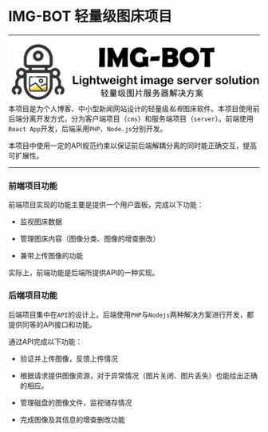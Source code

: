 # IMG-BOT 轻量级图床项目

-----
![](./docs/logo.png)
本项目是为个人博客、中小型新闻网站设计的轻量级*私有*图床软件。本项目使用前后端分离开发方式，分为客户端项目（`cms`）和服务端项目（`server`）。前端使用`React App`开发，后端采用`PHP`、`Node.js`分别开发。

本项目中使用一定的API规范约束以保证前后端解耦分离的同时能正确交互，提高可扩展性。

-----

### 前端项目功能

前端项目实现的功能主要是提供一个用户面板，完成以下功能：

+ 监视图床数据

+ 管理图床内容（图像分类、图像的增查删改）

+ 兼带上传图像的功能

实际上，前端功能是后端所提供API的一种实现。

### 后端项目功能

后端项目集中在`API`的设计上。后端使用`PHP`与`Nodejs`两种解决方案进行开发，都提供同等的API接口和功能。


通过API完成以下功能：

+ 验证并上传图像，反馈上传情况

+ 根据请求提供图像资源，对于异常情况（图片关闭、图片丢失）也能给出正确的相应。

+ 管理磁盘的图像文件，监视储存情况

+ 完成图像及其信息的增查删改功能